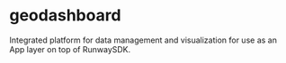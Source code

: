 # geodashboard
Integrated platform for data management and visualization for use as an App layer on top of RunwaySDK. 
